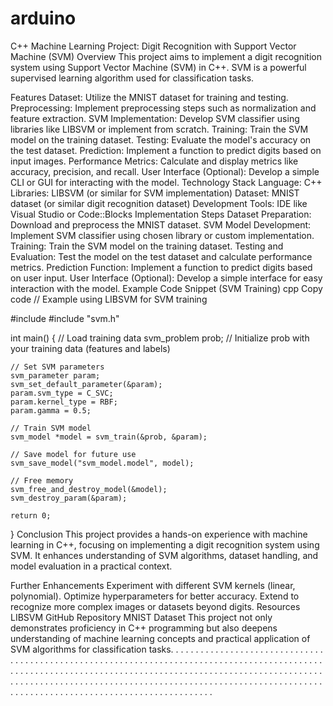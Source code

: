 # arduino
C++ Machine Learning Project: Digit Recognition with Support Vector Machine (SVM)
Overview
This project aims to implement a digit recognition system using Support Vector Machine (SVM) in C++. SVM is a powerful supervised learning algorithm used for classification tasks.

Features
Dataset: Utilize the MNIST dataset for training and testing.
Preprocessing: Implement preprocessing steps such as normalization and feature extraction.
SVM Implementation: Develop SVM classifier using libraries like LIBSVM or implement from scratch.
Training: Train the SVM model on the training dataset.
Testing: Evaluate the model's accuracy on the test dataset.
Prediction: Implement a function to predict digits based on input images.
Performance Metrics: Calculate and display metrics like accuracy, precision, and recall.
User Interface (Optional): Develop a simple CLI or GUI for interacting with the model.
Technology Stack
Language: C++
Libraries: LIBSVM (or similar for SVM implementation)
Dataset: MNIST dataset (or similar digit recognition dataset)
Development Tools: IDE like Visual Studio or Code::Blocks
Implementation Steps
Dataset Preparation: Download and preprocess the MNIST dataset.
SVM Model Development: Implement SVM classifier using chosen library or custom implementation.
Training: Train the SVM model on the training dataset.
Testing and Evaluation: Test the model on the test dataset and calculate performance metrics.
Prediction Function: Implement a function to predict digits based on user input.
User Interface (Optional): Develop a simple interface for easy interaction with the model.
Example Code Snippet (SVM Training)
cpp
Copy code
// Example using LIBSVM for SVM training

#include <iostream>
#include "svm.h"

int main() {
    // Load training data
    svm_problem prob;
    // Initialize prob with your training data (features and labels)

    // Set SVM parameters
    svm_parameter param;
    svm_set_default_parameter(&param);
    param.svm_type = C_SVC;
    param.kernel_type = RBF;
    param.gamma = 0.5;

    // Train SVM model
    svm_model *model = svm_train(&prob, &param);

    // Save model for future use
    svm_save_model("svm_model.model", model);

    // Free memory
    svm_free_and_destroy_model(&model);
    svm_destroy_param(&param);

    return 0;
}
Conclusion
This project provides a hands-on experience with machine learning in C++, focusing on implementing a digit recognition system using SVM. It enhances understanding of SVM algorithms, dataset handling, and model evaluation in a practical context.

Further Enhancements
Experiment with different SVM kernels (linear, polynomial).
Optimize hyperparameters for better accuracy.
Extend to recognize more complex images or datasets beyond digits.
Resources
LIBSVM GitHub Repository
MNIST Dataset
This project not only demonstrates proficiency in C++ programming but also deepens understanding of machine learning concepts and practical application of SVM algorithms for classification tasks.
.
.
.
.
.
.
.
.
.
.
.
.
.
.
.
.
.
.
.
.
.
.
.
.
.
.
.
.
.
.
.
.
.
.
.
.
.
.
.
.
.
.
.
.
.
.
.
.
.
.
.
.
.
.
.
.
.
.
.
.
.
.
.
.
.
.
.
.
.
.
.
.
.
.
.
.
.
.
.
.
.
.
.
.
.
.
.
.
.
.
.
.
.
.
.
.
.
.
.
.
.
.
.
.
.
.
.
.
.
.
.
.
.
.
.
.
.
.
.
.
.
.
.
.
.
.
.
.
.
.
.
.
.
.
.
.
.
.
.
.
.
.
.
.
.
.
.
.
.
.
.
.
.
.
.
.
.
.
.
.
.
.
.
.
.
.
.
.
.
.
.
.
.
.
.
.
.
.
.
.
.
.
.
.
.
.
.
.
.
.
.
.
.
.
.
.
.
.
.
.
.
.
.
.
.
.
.
.
.
.
.
.
.
.
.
.
.
.
.
.
.
.
.
.
.
.
.
.
.
.
.
.
.
.
.
.
.
.
.
.
.
.
.
.
.
.
.
.
.
.
.
.
.
.
.
.
.
.
.
.
